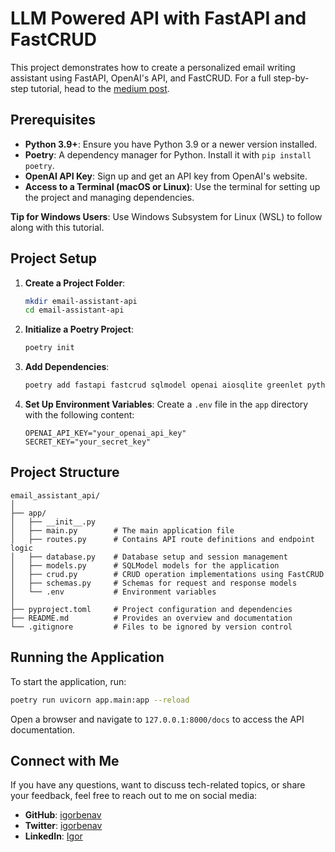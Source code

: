 
# LLM Powered API with FastAPI and FastCRUD

This project demonstrates how to create a personalized email writing assistant using FastAPI, OpenAI's API, and FastCRUD.
For a full step-by-step tutorial, head to the [medium post](https://medium.com/@igorbenav/creating-llm-powered-apis-with-fastapi-in-2024-aecb02e40b8f).

## Prerequisites

- **Python 3.9+**: Ensure you have Python 3.9 or a newer version installed.
- **Poetry**: A dependency manager for Python. Install it with `pip install poetry`.
- **OpenAI API Key**: Sign up and get an API key from OpenAI's website.
- **Access to a Terminal (macOS or Linux)**: Use the terminal for setting up the project and managing dependencies.

**Tip for Windows Users**: Use Windows Subsystem for Linux (WSL) to follow along with this tutorial.

## Project Setup

1. **Create a Project Folder**:
    ```bash
    mkdir email-assistant-api
    cd email-assistant-api
    ```

2. **Initialize a Poetry Project**:
    ```bash
    poetry init
    ```

3. **Add Dependencies**:
    ```bash
    poetry add fastapi fastcrud sqlmodel openai aiosqlite greenlet python-jose bcrypt
    ```

4. **Set Up Environment Variables**:
    Create a `.env` file in the `app` directory with the following content:
    ```plaintext
    OPENAI_API_KEY="your_openai_api_key"
    SECRET_KEY="your_secret_key"
    ```

## Project Structure

```
email_assistant_api/
│
├── app/
│   ├── __init__.py
│   ├── main.py        # The main application file
│   ├── routes.py      # Contains API route definitions and endpoint logic
│   ├── database.py    # Database setup and session management
│   ├── models.py      # SQLModel models for the application
│   ├── crud.py        # CRUD operation implementations using FastCRUD
│   ├── schemas.py     # Schemas for request and response models
│   └── .env           # Environment variables
│
├── pyproject.toml     # Project configuration and dependencies
├── README.md          # Provides an overview and documentation
└── .gitignore         # Files to be ignored by version control
```

## Running the Application

To start the application, run:

```bash
poetry run uvicorn app.main:app --reload
```

Open a browser and navigate to `127.0.0.1:8000/docs` to access the API documentation.

## Connect with Me

If you have any questions, want to discuss tech-related topics, or share your feedback, feel free to reach out to me on social media:
- **GitHub**: [igorbenav](https://github.com/igorbenav)
- **Twitter**: [igorbenav](https://twitter.com/igorbenav)
- **LinkedIn**: [Igor](https://linkedin.com/in/igor)

